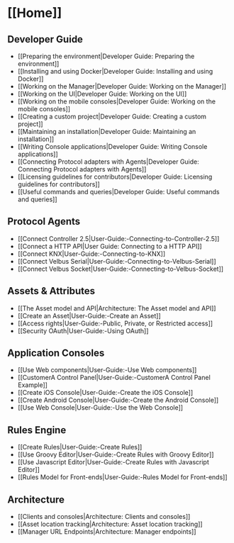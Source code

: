 # [[Home]]

## Developer Guide

* [[Preparing the environment|Developer Guide: Preparing the environment]]
* [[Installing and using Docker|Developer Guide: Installing and using Docker]]
* [[Working on the Manager|Developer Guide: Working on the Manager]]
* [[Working on the UI|Developer Guide: Working on the UI]]
* [[Working on the mobile consoles|Developer Guide: Working on the mobile consoles]]
* [[Creating a custom project|Developer Guide: Creating a custom project]]
* [[Maintaining an installation|Developer Guide: Maintaining an installation]]
* [[Writing Console applications|Developer Guide: Writing Console applications]]
* [[Connecting Protocol adapters with Agents|Developer Guide: Connecting Protocol adapters with Agents]]
* [[Licensing guidelines for contributors|Developer Guide: Licensing guidelines for contributors]]
* [[Useful commands and queries|Developer Guide: Useful commands and queries]]

## Protocol Agents

* [[Connect Controller 2.5|User-Guide:-Connecting-to-Controller-2.5]]
* [[Connect a HTTP API|User Guide: Connecting to a HTTP API]]
* [[Connect KNX|User-Guide:-Connecting-to-KNX]]
* [[Connect Velbus Serial|User-Guide:-Connecting-to-Velbus-Serial]]
* [[Connect Velbus Socket|User-Guide:-Connecting-to-Velbus-Socket]]

## Assets & Attributes

* [[The Asset model and API|Architecture: The Asset model and API]]
* [[Create an Asset|User-Guide:-Create an Asset]]
* [[Access rights|User-Guide:-Public, Private, or Restricted access]]
* [[Security OAuth|User-Guide:-Using OAuth]]

## Application Consoles

* [[Use Web components|User-Guide:-Use Web components]]
* [[CustomerA Control Panel|User-Guide:-CustomerA Control Panel Example]]
* [[Create iOS Console|User-Guide:-Create the iOS Console]]
* [[Create Android Console|User-Guide:-Create the Android Console]]
* [[Use Web Console|User-Guide:-Use the Web Console]]

## Rules Engine

* [[Create Rules|User-Guide:-Create Rules]]
* [[Use Groovy Editor|User-Guide:-Create Rules with Groovy Editor]]
* [[Use Javascript Editor|User-Guide:-Create Rules with Javascript Editor]]
* [[Rules Model for Front-ends|User-Guide:-Rules Model for Front-ends]]

## Architecture

* [[Clients and consoles|Architecture: Clients and consoles]]
* [[Asset location tracking|Architecture: Asset location tracking]]
* [[Manager URL Endpoints|Architecture: Manager endpoints]]